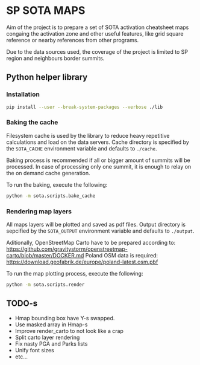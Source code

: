 SP SOTA MAPS
============

Aim of the project is to prepare a set of SOTA activation cheatsheet maps congaing the activation zone and other useful
features, like grid square reference or nearby references from other programs.

Due to the data sources used, the coverage of the project is limited to SP region and neighbours border summits.


Python helper library
---------------------

### Installation

```sh
pip install --user --break-system-packages --verbose ./lib
```

### Baking the cache

Filesystem cache is used by the library to reduce heavy repetitive calculations and load on the data servers.
Cache directory is specified by the `SOTA_CACHE` environment variable and defaults to `./cache`.

Baking process is recommended if all or bigger amount of summits will be processed.
In case of processing only one summit, it is enough to relay on the on demand cache generation.

To run the baking, execute the following:

```sh
python -m sota.scripts.bake_cache
```

### Rendering map layers

All maps layers will be plotted and saved as pdf files.
Output directory is sepcified by the `SOTA_OUTPUT` environment variable and defaults to `./output`.

Aditionally, OpenStreetMap Carto have to be prepared according to: https://github.com/gravitystorm/openstreetmap-carto/blob/master/DOCKER.md
Poland OSM data is required: https://download.geofabrik.de/europe/poland-latest.osm.pbf

To run the map plotting process, execute the following:

```sh
python -m sota.scripts.render
```

TODO-s
------

- Hmap bounding box have Y-s swapped.
- Use masked array in Hmap-s
- Improve render_carto to not look like a crap
- Split carto layer rendering
- Fix nasty PGA and Parks lists
- Unify font sizes
- etc...
